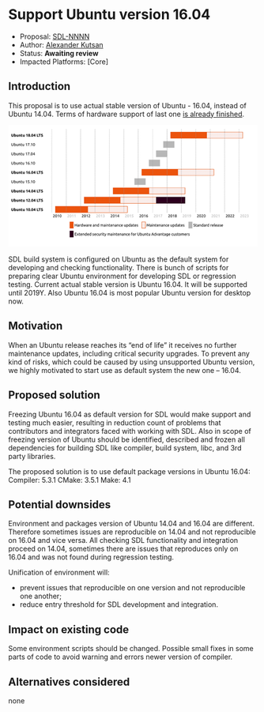 # Support Ubuntu version 16.04

* Proposal: [SDL-NNNN](NNNN-support_ubuntu_16.04.md)
* Author: [Alexander Kutsan](https://github.com/LuxoftAKutsan)
* Status: **Awaiting review**
* Impacted Platforms: [Core]

## Introduction

This proposal is to use actual stable version of Ubuntu - 16.04, instead of Ubuntu 14.04. Terms of hardware support of last one [is already finished](https://wiki.ubuntu.com/Releases?_ga=2.3494576.1830877159.1494597768-585859595.1491489263).
 
![diagram](https://github.com/DrachenkoAnastasiia/sdl_evolution/blob/nnnn-support_ubuntu_16.04/assets/Ubuntu_16.04.png)
 
SDL build system is configured on Ubuntu as the default system for developing and checking functionality.
There is bunch of scripts for preparing clear Ubuntu environment for developing SDL or regression testing.
Current actual stable version is Ubuntu 16.04. It will be supported until 2019Y. Also Ubuntu 16.04 is most popular Ubuntu version for desktop now.

## Motivation

When an Ubuntu release reaches its “end of life” it receives no further maintenance updates, including critical security upgrades. To prevent any kind of risks, which could be caused by using unsupported Ubuntu version, we highly motivated to start use as default system the new one – 16.04.

## Proposed solution

Freezing Ubuntu 16.04 as default version for SDL would make support and testing much easier, resulting in reduction count of problems that contributors and integrators faced with working with SDL. Also in scope of freezing version of Ubuntu should be identified, described and frozen all dependencies for building SDL like compiler, build system, libc, and 3rd party libraries.

The proposed solution is to use default package versions in Ubuntu 16.04:
Compiler: 5.3.1 
CMake: 3.5.1
Make: 4.1

## Potential downsides

Environment and packages version of Ubuntu 14.04 and 16.04 are different. Therefore sometimes issues are reproducible on 14.04 and not reproducible on 16.04 and vice versa.
All checking SDL functionality and integration proceed on 14.04, sometimes there are issues that reproduces only on 16.04 and was not found during regression testing. 

Unification of environment will:
- prevent issues that reproducible on one version and not reproducible one another;
- reduce entry threshold for SDL development and integration.

## Impact on existing code

Some environment scripts should be changed. 
Possible small fixes in some parts of code to avoid warning and errors newer version of compiler.

## Alternatives considered

none

